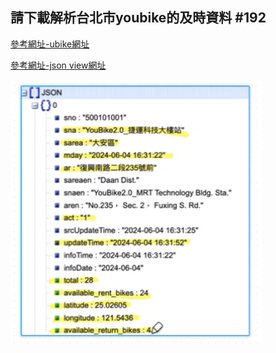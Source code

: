 ## 請下載解析台北市youbike的及時資料 #192

[參考網址-ubike網址](https://data.gov.tw/dataset/137993)

[參考網址-json view網址](https://jsonviewer.stack.hu/)

![要求的格式](issue192.png)
